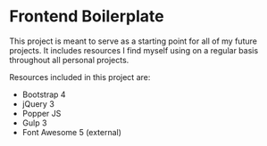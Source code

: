 # Frontend Boilerplate

This project is meant to serve as a starting point for all of my future projects.
It includes resources I find myself using on a regular basis throughout all personal projects.

Resources included in this project are:
* Bootstrap 4
* jQuery 3
* Popper JS
* Gulp 3
* Font Awesome 5 (external)
